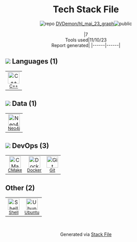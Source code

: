 <!--
--- Readme.md Snippet without images Start ---
## Tech Stack
DVDemon/hl_mai_23_graph is built on the following main stack:
- [C++](http://www.cplusplus.com/) – Languages
- [Neo4j](http://www.neo4j.com/) – Graph Databases
- [CMake](http://www.cmake.org/) – Java Build Tools
- [Ubuntu](http://www.ubuntu.com/) – Operating Systems
- [Shell](https://en.wikipedia.org/wiki/Shell_script) – Shells
- [Docker](https://www.docker.com/) – Virtual Machine Platforms & Containers

Full tech stack [here](/techstack.md)
--- Readme.md Snippet without images End ---

--- Readme.md Snippet with images Start ---
## Tech Stack
DVDemon/hl_mai_23_graph is built on the following main stack:
- <img width='25' height='25' src='https://img.stackshare.io/service/1049/cplusplus.png' alt='C++'/> [C++](http://www.cplusplus.com/) – Languages
- <img width='25' height='25' src='https://img.stackshare.io/service/1482/FbkjM42a.png' alt='Neo4j'/> [Neo4j](http://www.neo4j.com/) – Graph Databases
- <img width='25' height='25' src='https://img.stackshare.io/service/2424/0UlUI_y1_400x400.jpg' alt='CMake'/> [CMake](http://www.cmake.org/) – Java Build Tools
- <img width='25' height='25' src='https://img.stackshare.io/service/3511/cof_orange_hex.jpg' alt='Ubuntu'/> [Ubuntu](http://www.ubuntu.com/) – Operating Systems
- <img width='25' height='25' src='https://img.stackshare.io/service/4631/default_c2062d40130562bdc836c13dbca02d318205a962.png' alt='Shell'/> [Shell](https://en.wikipedia.org/wiki/Shell_script) – Shells
- <img width='25' height='25' src='https://img.stackshare.io/service/586/n4u37v9t_400x400.png' alt='Docker'/> [Docker](https://www.docker.com/) – Virtual Machine Platforms & Containers

Full tech stack [here](/techstack.md)
--- Readme.md Snippet with images End ---
-->
<div align="center">

# Tech Stack File
![](https://img.stackshare.io/repo.svg "repo") [DVDemon/hl_mai_23_graph](https://github.com/DVDemon/hl_mai_23_graph)![](https://img.stackshare.io/public_badge.svg "public")
<br/><br/>
|7<br/>Tools used|11/10/23 <br/>Report generated|
|------|------|
</div>

## <img src='https://img.stackshare.io/languages.svg'/> Languages (1)
<table><tr>
  <td align='center'>
  <img width='36' height='36' src='https://img.stackshare.io/service/1049/cplusplus.png' alt='C++'>
  <br>
  <sub><a href="http://www.cplusplus.com/">C++</a></sub>
  <br>
  <sub></sub>
</td>

</tr>
</table>

## <img src='https://img.stackshare.io/databases.svg'/> Data (1)
<table><tr>
  <td align='center'>
  <img width='36' height='36' src='https://img.stackshare.io/service/1482/FbkjM42a.png' alt='Neo4j'>
  <br>
  <sub><a href="http://www.neo4j.com/">Neo4j</a></sub>
  <br>
  <sub></sub>
</td>

</tr>
</table>

## <img src='https://img.stackshare.io/devops.svg'/> DevOps (3)
<table><tr>
  <td align='center'>
  <img width='36' height='36' src='https://img.stackshare.io/service/2424/0UlUI_y1_400x400.jpg' alt='CMake'>
  <br>
  <sub><a href="http://www.cmake.org/">CMake</a></sub>
  <br>
  <sub></sub>
</td>

<td align='center'>
  <img width='36' height='36' src='https://img.stackshare.io/service/586/n4u37v9t_400x400.png' alt='Docker'>
  <br>
  <sub><a href="https://www.docker.com/">Docker</a></sub>
  <br>
  <sub></sub>
</td>

<td align='center'>
  <img width='36' height='36' src='https://img.stackshare.io/service/1046/git.png' alt='Git'>
  <br>
  <sub><a href="http://git-scm.com/">Git</a></sub>
  <br>
  <sub></sub>
</td>

</tr>
</table>

## Other (2)
<table><tr>
  <td align='center'>
  <img width='36' height='36' src='https://img.stackshare.io/service/4631/default_c2062d40130562bdc836c13dbca02d318205a962.png' alt='Shell'>
  <br>
  <sub><a href="https://en.wikipedia.org/wiki/Shell_script">Shell</a></sub>
  <br>
  <sub></sub>
</td>

<td align='center'>
  <img width='36' height='36' src='https://img.stackshare.io/service/3511/cof_orange_hex.jpg' alt='Ubuntu'>
  <br>
  <sub><a href="http://www.ubuntu.com/">Ubuntu</a></sub>
  <br>
  <sub></sub>
</td>

</tr>
</table>

<br/>
<div align='center'>

Generated via [Stack File](https://github.com/apps/stack-file)
